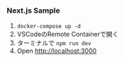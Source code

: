 ### Next.js Sample

1. `docker-compose up -d`
1. VSCodeのRemote Containerで開く
1. ターミナルで `npm run dev`
1. Open [http://localhost:3000](http://localhost:3000)
